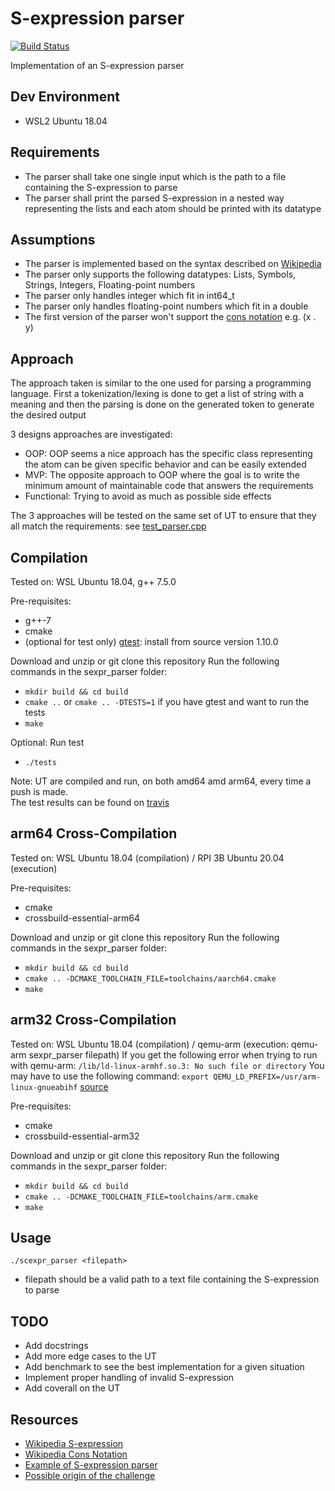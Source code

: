S-expression parser
===================
[![Build Status](https://travis-ci.org/sylvaus/sexpr_parser.svg?branch=master)](https://travis-ci.org/sylvaus/sexpr_parser)


Implementation of an S-expression parser


Dev Environment
---------------
* WSL2 Ubuntu 18.04


Requirements
------------
* The parser shall take one single input which is the path to a file containing the S-expression to parse
* The parser shall print the parsed S-expression in a nested way representing the lists and each atom should be printed with its datatype

Assumptions
------------
* The parser is implemented based on the syntax described on [Wikipedia](https://en.wikipedia.org/wiki/S-expression)
* The parser only supports the following datatypes: Lists, Symbols, Strings, Integers, Floating-point numbers
* The parser only handles integer which fit in int64_t
* The parser only handles floating-point numbers which fit in a double
* The first version of the parser won't support the [cons notation](https://en.wikipedia.org/wiki/Cons) e.g. (x . y)

Approach
--------
The approach taken is similar to the one used for parsing a programming language.
First a tokenization/lexing is done to get a list of string with a meaning and then 
the parsing is done on the generated token to generate the desired output

3 designs approaches are investigated:
* OOP: OOP seems a nice approach has the specific class representing the atom can be given 
    specific behavior and can be easily extended
* MVP: The opposite approach to OOP where the goal is to write the minimum amount of maintainable code that 
    answers the requirements
* Functional: Trying to avoid as much as possible side effects

The 3 approaches will be tested on the same set of UT to ensure that they all match the requirements:
see [test_parser.cpp](tests/test_parsers.cpp)

Compilation
-----------
Tested on: WSL Ubuntu 18.04, g++ 7.5.0

Pre-requisites:
* g++-7
* cmake
* (optional for test only) [gtest](https://github.com/google/googletest/blob/master/googletest/README.md): install from source version 1.10.0

Download and unzip or git clone this repository
Run the following commands in the sexpr_parser folder:
* `mkdir build && cd build`
* `cmake ..` or `cmake .. -DTESTS=1` if you have gtest and want to run the tests
* `make`

Optional: Run test
* `./tests`

Note: 
UT are compiled and run, on both amd64 amd arm64, every time a push is made.   
The test results can be found on [travis](https://travis-ci.org/github/sylvaus/sexpr_parser)


arm64 Cross-Compilation
-----------------------
Tested on: WSL Ubuntu 18.04 (compilation) / RPI 3B Ubuntu 20.04 (execution)

Pre-requisites:
* cmake
* crossbuild-essential-arm64

Download and unzip or git clone this repository
Run the following commands in the sexpr_parser folder:
* `mkdir build && cd build`
* `cmake .. -DCMAKE_TOOLCHAIN_FILE=toolchains/aarch64.cmake` 
* `make`

arm32 Cross-Compilation
-----------------------
Tested on: WSL Ubuntu 18.04 (compilation) / qemu-arm (execution: qemu-arm sexpr_parser filepath)
If you get the following error when trying to run with qemu-arm: `/lib/ld-linux-armhf.so.3: No such file or directory`
You may have to use the following command: `export QEMU_LD_PREFIX=/usr/arm-linux-gnueabihf` [source](https://ownyourbits.com/2018/06/13/transparently-running-binaries-from-any-architecture-in-linux-with-qemu-and-binfmt_misc/) 

Pre-requisites:
* cmake
* crossbuild-essential-arm32

Download and unzip or git clone this repository
Run the following commands in the sexpr_parser folder:
* `mkdir build && cd build`
* `cmake .. -DCMAKE_TOOLCHAIN_FILE=toolchains/arm.cmake` 
* `make`


Usage 
-----
`./scexpr_parser <filepath>`
* filepath should be a valid path to a text file containing the S-expression to parse


TODO
----
* Add docstrings
* Add more edge cases to the UT
* Add benchmark to see the best implementation for a given situation
* Implement proper handling of invalid S-expression
* Add coverall on the UT


Resources
----------
* [Wikipedia S-expression](https://en.wikipedia.org/wiki/S-expression)
* [Wikipedia Cons Notation](https://en.wikipedia.org/wiki/Cons)
* [Example of S-expression parser](https://rosettacode.org/wiki/S-Expressions)
* [Possible origin of the challenge](https://github.com/Spaceless007/SEXP-Parser)





